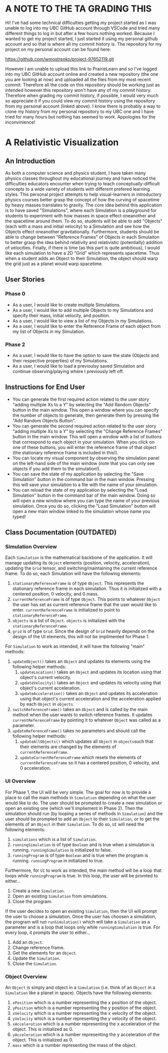 # A NOTE TO THE TA GRADING THIS

Hi! I've had some technical difficulties getting my project started as I was unable to log into my UBC GitHub account through VSCode and tried many different things to log in but after a few hours nothing worked. Because I wanted to get my project started, I just started it using my personal github account and so that is where all my commit history is. The repository for my project on my personal account can be found here:

https://github.com/wmostrenko/project-97652119.git

However I am unable to upload this link to PrairieLearn and so I've logged into my UBC GitHub account online and created a new repository (the one you are looking at now) and uploaded all the files from my most recent commit. Therefore all the code on this repository should be working just as intended however this repository won't have any of my commit history. Therefore when grading my commit history, if possible, I would very much so appreciate it if you could view my commit history using the repository from my personal account (linked above). I know there is probably a way to clone my history from my personal repository to my UBC one and I have tried for many hours but nothing has seemed to work. Appologies for the inconvinience!

# A Relativistic Visualization

## An Introduction

As both a computer science and physics student, I have taken many physics classes throughout my educational journey and have noticed the difficulties educators encounter when trying to teach conceptually-difficult concepts to a wide variety of students with different prefered learning styles. This personal project attempts to help visual-learners in introductory physics courses better grasp the concept of how the curving of spacetime by heavy masses translates to gravity. The core idea behind this application is to have saved "Simulations", where each Simulation is a playground for students to experiment with how masses in space effect oneanother and the spacetime around them. To do so, students will be able to add "Objects" (each with a mass and initial velocity) to a Simulation and see how the Objects effect oneanother gravitationally. Furthermore, students should be able to change between "Reference Frames" of Objects in each Simulaiton to better grasp the idea behind relativity and relativistic (potentially) addition of velocities. Finally, if there is time (as this part is quite ambitious), I would like each simulation to have a 2D "Grid" which represents spacetime. Thus when a student adds an Object to their Simulation, the object should warp the grid just as a planet would warp spacetime. 

## User Stories

### Phase 0

- As a user, I would like to create multiple Simulations.
- As a user, I would like to add multiple Objects to my Simulations and specify their mass, initial velocity, and position.
- As a user, I would like to view a list of my Objects in my Simulations.
- As a user, I would like to enter the Reference Frame of each object from my list of Objects in my Simulation.

### Phase 2

- As a user, I would like to have the option to save the state (Objects and their respective properties) of my Simulations.
- As a user, I would like to load a previoulsy saved Simulation and continue observing/playing where I previously left off.

## Instructions for End User

- You can generate the first required action related to the user story "adding multiple Xs to a Y" by selecting the "Add Random Objects" button in the main window. This open a window where you can specify the number of objects to generate, then generate them by pressing the "Add Random Objects Button".
- You can generate the second required action related to the user story "adding multiple Xs to a Y" by selecting the "Change Reference Frames" button in the main window. This will open a window with a list of buttons that correspond to each object in your simulation. When you click on one of these buttons, you will enter the reference frame of that object (the stationary reference frame is included in this!).
- You can locate my visual component by observing the simulation panel on the left-hand side of the main window (note that you can only see objects if you add them to the simulation!).
- You can save the state of my application by selecting the "Save Simulation" button in the command bar in the main window. Pressing this will save your simulation to a file with the name of your simulation.
- You can reload the state of my application by selecting the "Load Simulation" button in the command bar of the main window. Doing so will open a new window where you can type the name of your previous simulation. Once you do so, clicking the "Load Simulation" button will open a new main window linked to the simulation whose name you typed!

## Class Documentation (OUTDATED)

### Simulation Overview
Each `Simulation` is the mathematical backbone of the application. It will manage updating its `Object` elements (position, velocity, acceleration), updating the `Grid` tensor, and switching/maintaining the current reference frame. To do so, each Simulation will have the following elements:

1. `stationaryReferenceFrame` is of type `Object`. This represents the stationary reference frame in each simulation. Thus it is initialized with a centered position, 0 velocity, and 0 mass.
2. `currentReferenceFrame` is of type `Object`. This points to whatever `Object` the user has set as current reference frame that the user would like to enter. `currentReferenceFrame` is initialized to point to `stationaryReferenceFrame`.
3. `objects` is a list of `Object`. `objects` is initialized with the `stationaryReferenceFrame`.
4. `grid` is of type `Grid`. Since the design of `Grid` heavily depends on the design of the UI elements, this will not be implimented for Phase 1.

For `Simulation` to work as intended, it will have the following "main" methods:

1. `updateObject()` takes an `Object` and updates its elements using the following helper methods:
    1. `updateLocation()` takes an `Object` and updates its location using that object's current velocity.
    2. `updateVelocity()` takes an `Object` and updates its velocity using that object's current acceleration.
    3. `updateAcceleration()` takes an `Object` and updates its acceleration using that object's current acceleration and the acceleration applied by each `Object` in `objects`.
2. `switchReferenceFrame()` takes an `Object` and is called by the main method when the user wants to switch reference frames. It updates `currentReferenceFrame` by pointing it to whatever `Object` was called as a parameter.
3. `updateReferenceFrame()` takes no parameters and should call the following helper methods:
    1. `updateAllObjects()` which updates all `Object` in `objects`such that their elements are changed by the elements of `currentReferenceFrame`.
    2. `updateCurrentReferenceFrame` which resets the elements of `currentReferenceFrame` so it has a centered position, 0 velocity, and 0 acceleration.


### UI Overview
For Phase 1, the UI will be very simple. The goal for now is to provide a place to call the main methods in `Simulation` depending on what the user would like to do. The user should be prompted to create a new simulation or open an existing one (which we'll impliement in Phase 2). Then the simulation should run (by looping a series of methods in `Simulation`) and the user should be prompted to add an `Object` to their `Simulation`, or to get the elements of an `Object` in their `Simulation`. To do so, `UI` will need the following elements:

1. `simulations` which is a list of `Simulation`.
2. `runningSimulation` is of type `Boolean` and is true when a simulation is running. `runningSimulation` is initialized to false.
3. `runningProgram` is of type `Boolean` and is true when the program is running. `runningProgram` in initialized to true.

Furthermore, for `UI` to work as intended, the main method will be a loop that loops while `runningProgram` is true. In this loop, the user will be promted to either...

1. Create a new `Simulation`.
2. Open an existing `Simulation` from simulations.
3. Close the program.

If the user decides to open an existing `Simulation`, then the UI will prompt the user to choose a simulation. Once the user has choosen a simulation, the program will run `runSimulation()` which will take a `Simulation` as a parameter and is a loop that loops only while `runningSimulation` is true. For every loop, it prompts the user to either...

1. Add an `Object`.
2. Change reference frame.
3. Get the elements for an `Object`.
4. Update the `Simulation`.
5. Close the `Simulation`.


### Object Overview
An `Object` is simply and object in a `Simulation` (i.e. think of an `Object` in a `Simulation` like a planet in space). Objects have the following elements:

1. `xPosition` which is a number representing the x position of the object.
2. `yPosition` which is a number representing the y position of the object.
3. `xVelocity` which is a number representing the x velocity of the object.
4. `yVelocity` which is a number representing the y velocity of the object.
5. `xAcceleration` which is a number representing the x acceleration of the object. This is initialized as 0.
6. `yAcceleration` which is a number representing the y acceleration of the object. This is initialized as 0.
7. `mass` which is a number representing the mass of the object.